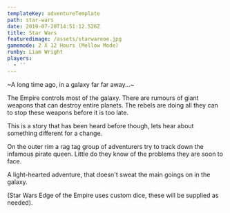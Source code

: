 ```yaml
---
templateKey: adventureTemplate
path: star-wars
date: 2019-07-20T14:51:12.526Z
title: Star Wars
featuredimage: /assets/starwareoe.jpg
gamemode: 2 X 12 Hours (Mellow Mode)
runby: Liam Wright
players:
  - ''
---
```

~A long time ago, in a galaxy far far away...~

The Empire controls most of the galaxy. There are rumours of giant weapons that can destroy entire planets. The rebels are doing all they can to stop these weapons before it is too late.

This is a story that has been heard before though, lets hear about something different for a change.

On the outer rim a rag tag group of adventurers try to track down the infamous pirate queen. Little do they know of the problems they are soon to face.

A light-hearted adventure, that doesn't sweat the main goings on in the galaxy.

(Star Wars Edge of the Empire uses custom dice, these will be supplied as needed).
